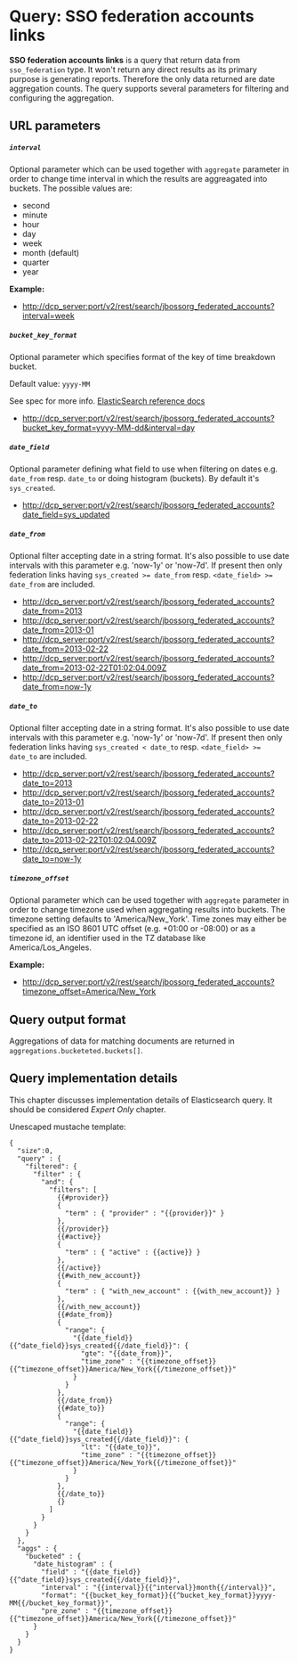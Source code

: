 # Query: SSO federation accounts links

**SSO federation accounts links** is a query that return data from `sso_federation` type. It won't return any direct results as its primary purpose is generating reports. Therefore the only data returned are date aggregation counts. The query supports several parameters for filtering and configuring the aggregation.

## URL parameters

##### `interval`

Optional parameter which can be used together with `aggregate` parameter in order to change time interval in which the results are aggreagated into buckets. The possible values are:

* second
* minute
* hour
* day
* week
* month (default)
* quarter
* year

**Example:**

- <http://dcp_server:port/v2/rest/search/jbossorg_federated_accounts?interval=week>

##### `bucket_key_format`

Optional parameter which specifies format of the key of time breakdown bucket.

Default value: `yyyy-MM`

See spec for more info. [ElasticSearch reference docs](https://www.elastic.co/guide/en/elasticsearch/reference/1.4/search-aggregations-bucket-daterange-aggregation.html#date-format-pattern)

- <http://dcp_server:port/v2/rest/search/jbossorg_federated_accounts?bucket_key_format=yyyy-MM-dd&interval=day>

##### `date_field`
Optional parameter defining what field to use when filtering on dates e.g. `date_from` resp. `date_to` or doing histogram (buckets). By default it's `sys_created`.

- <http://dcp_server:port/v2/rest/search/jbossorg_federated_accounts?date_field=sys_updated>

##### `date_from`
Optional filter accepting date in a string format. It's also possible to use date intervals with this parameter e.g. 'now-1y' or 'now-7d'.
If present then only federation links having `sys_created >= date_from` resp. `<date_field> >= date_from` are included.

- <http://dcp_server:port/v2/rest/search/jbossorg_federated_accounts?date_from=2013>
- <http://dcp_server:port/v2/rest/search/jbossorg_federated_accounts?date_from=2013-01>
- <http://dcp_server:port/v2/rest/search/jbossorg_federated_accounts?date_from=2013-02-22>
- <http://dcp_server:port/v2/rest/search/jbossorg_federated_accounts?date_from=2013-02-22T01:02:04.009Z>
- <http://dcp_server:port/v2/rest/search/jbossorg_federated_accounts?date_from=now-1y>

##### `date_to`
Optional filter accepting date in a string format. It's also possible to use date intervals with this parameter e.g. 'now-1y' or 'now-7d'.
If present then only federation links having `sys_created < date_to` resp. `<date_field> >= date_to` are included.

- <http://dcp_server:port/v2/rest/search/jbossorg_federated_accounts?date_to=2013>
- <http://dcp_server:port/v2/rest/search/jbossorg_federated_accounts?date_to=2013-01>
- <http://dcp_server:port/v2/rest/search/jbossorg_federated_accounts?date_to=2013-02-22>
- <http://dcp_server:port/v2/rest/search/jbossorg_federated_accounts?date_to=2013-02-22T01:02:04.009Z>
- <http://dcp_server:port/v2/rest/search/jbossorg_federated_accounts?date_to=now-1y>

##### `timezone_offset`

Optional parameter which can be used together with `aggregate` parameter in order to change timezone used when aggregating results into buckets. The timezone setting defaults to 'America/New_York'. Time zones may either be specified as an ISO 8601 UTC offset (e.g. +01:00 or -08:00) or as a timezone id, an identifier used in the TZ database like America/Los_Angeles.

**Example:**

- <http://dcp_server:port/v2/rest/search/jbossorg_federated_accounts?timezone_offset=America/New_York>


## Query output format

Aggregations of data for matching documents are returned in `aggregations.bucketeted.buckets[]`.

## Query implementation details

This chapter discusses implementation details of Elasticsearch query. It should be considered _Expert Only_ chapter.

Unescaped mustache template:

```
{
  "size":0,
  "query" : {
    "filtered": {
      "filter" : {
        "and": {
          "filters": [
            {{#provider}}
            {
              "term" : { "provider" : "{{provider}}" }
            },
            {{/provider}}
            {{#active}}
            {
              "term" : { "active" : {{active}} }
            },
            {{/active}}
            {{#with_new_account}}
            {
              "term" : { "with_new_account" : {{with_new_account}} }
            },
            {{/with_new_account}}
            {{#date_from}}
            {
              "range": {
                "{{date_field}}{{^date_field}}sys_created{{/date_field}}": {
                  "gte": "{{date_from}}",
                  "time_zone" : "{{timezone_offset}}{{^timezone_offset}}America/New_York{{/timezone_offset}}"
                }
              }
            },
            {{/date_from}}
            {{#date_to}}
            {
              "range": {
                "{{date_field}}{{^date_field}}sys_created{{/date_field}}": {
                  "lt": "{{date_to}}",
                  "time_zone" : "{{timezone_offset}}{{^timezone_offset}}America/New_York{{/timezone_offset}}"
                }
              }
            },
            {{/date_to}}
            {}
          ]
        }
      }
    }
  },
  "aggs" : {
    "bucketed" : {
      "date_histogram" : {
        "field" : "{{date_field}}{{^date_field}}sys_created{{/date_field}}",
        "interval" : "{{interval}}{{^interval}}month{{/interval}}",
        "format": "{{bucket_key_format}}{{^bucket_key_format}}yyyy-MM{{/bucket_key_format}}",
        "pre_zone" : "{{timezone_offset}}{{^timezone_offset}}America/New_York{{/timezone_offset}}"
      }
    }
  }
}
```